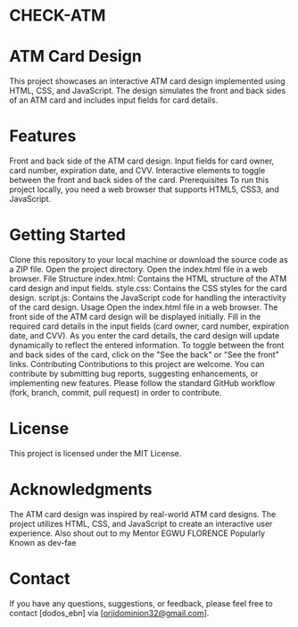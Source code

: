 # CHECK-ATM
# ATM Card Design
This project showcases an interactive ATM card design implemented using HTML, CSS, and JavaScript.
The design simulates the front and back sides of an ATM card and includes input fields for card details.

# Features
Front and back side of the ATM card design.
Input fields for card owner, card number, expiration date, and CVV.
Interactive elements to toggle between the front and back sides of the card.
Prerequisites
To run this project locally, you need a web browser that supports HTML5, CSS3, and JavaScript.

# Getting Started
Clone this repository to your local machine or download the source code as a ZIP file.
Open the project directory.
Open the index.html file in a web browser.
File Structure
index.html: Contains the HTML structure of the ATM card design and input fields.
style.css: Contains the CSS styles for the card design.
script.js: Contains the JavaScript code for handling the interactivity of the card design.
Usage
Open the index.html file in a web browser.
The front side of the ATM card design will be displayed initially.
Fill in the required card details in the input fields (card owner, card number, expiration date, and CVV).
As you enter the card details, the card design will update dynamically to reflect the entered information.
To toggle between the front and back sides of the card, click on the "See the back" or "See the front" links.
Contributing
Contributions to this project are welcome. You can contribute by submitting bug reports, suggesting enhancements, 
or implementing new features. Please follow the standard GitHub workflow (fork, branch, commit, pull request) in order to contribute.

# License
This project is licensed under the MIT License.

# Acknowledgments
The ATM card design was inspired by real-world ATM card designs.
The project utilizes HTML, CSS, and JavaScript to create an interactive user experience.
Also shout out to my Mentor EGWU FLORENCE Popularly Known as dev-fae
# Contact
If you have any questions, suggestions, or feedback, please feel free to contact [dodos_ebn] via [orjidominion32@gmail.com].
